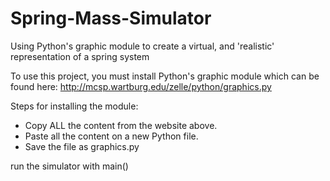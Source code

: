 Spring-Mass-Simulator
=====================

Using Python's graphic module to create a virtual, and 'realistic' representation of a spring system


To use this project, you must install Python's graphic module which can be found
here: http://mcsp.wartburg.edu/zelle/python/graphics.py

Steps for installing the module:
  - Copy ALL the content from the website above.
  - Paste all the content on a new Python file.
  - Save the file as    graphics.py

run the simulator with  main()


